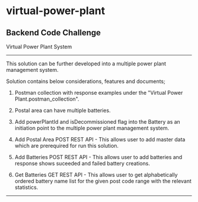 # virtual-power-plant
## Backend Code Challenge 

Virtual Power Plant System

***************************************************************************************************************************************************************

This solution can be further developed into a multiple power plant management system. 

Solution contains below considerations, features and documents;

1. Postman collection with response examples under the "Virtual Power Plant.postman_collection".

2. Postal area can have multiple batteries.

3. Add powerPlantId and isDecommissioned flag into the Battery as an initiation point to the multiple power plant management system.

4. Add Postal Area POST REST API - This allows user to add master data which are prerequired for run this solution.

5. Add Batteries POST REST API - This allows user to add batteries and response shows suceeded and failed battery creations.

6. Get Batteries GET REST API - This allows user to get alphabetically ordered battery name list for the given post code range with the relevant statistics.

******************************************************************************************************************************************************************